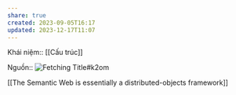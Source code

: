 ```yaml
---
share: true
created: 2023-09-05T16:17
updated: 2023-12-17T11:07
---
```

Khái niệm:: [[Cấu trúc]]

Nguồn:: ![Fetching Title#k2om](https://youtu.be/AHblHPLoKKE?si=-HazdbhwnN5Lcdp2&t=278)

[[The Semantic Web is essentially a distributed-objects framework]]